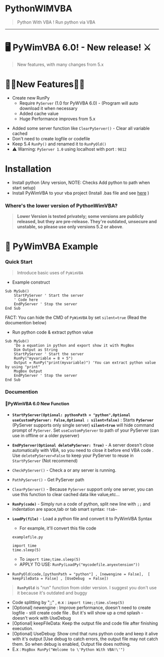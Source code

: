 # PythonWIMVBA
> Python With VBA ! Run python via VBA
---
# **🖥 PyWimVBA 6.0! - New release! ⚔**
> New features, with many changes from 5.x

# 🎉🎉**New Features**🎉🎉
- Create new RunPy
	- Require `PyServer` (1.0 for PyWVBA 6.0) - (Program will auto download it when necessary
	- Added cache value
  - Huge Performance improves from 5.x 
+ Added some server function like `ClearPyServer()` - Clear all variable cached
+ Don't need to create logfile or codefile
+ Keep 5.4 `RunPy()` and renamed it to `RunPyOld()`
+ ⚠ Warning: `PyServer 1.0` using localhost with port : `9812` 

# Installation
+ Install python (Any version, NOTE: Checks Add python to path when start setup)
+ Install PyWimVBA to your vba project (Install .bas file and see [here](https://support.tetcos.com/support/solutions/articles/14000143233-how-to-import-vba-script-bas-file-in-ms-excel-) )
### Where's the lower version of PythonWimVBA?
> **Lower Version is tested privately; some versions are publicly released, but they are pre-release. They're outdated, unsecure and unstable, so please use only versions 5.2 or above**.

# 🎨 PyWimVBA Example
### Quick Start
> Introduce basic uses of `PyWimVBA` 
+ Example construct
```
Sub MySub()
    StartPyServer ' Start the server
    ' Code here
    EndPyServer ' Stop the server
End Sub
```
FACT: You can hide the CMD of `PyWimVBA` by set `silent=true` (Read the documention below)

+ Run python code & extract python value 
```
Sub MySub()
    'Do a equation in python and export show it with MsgBox
    Dim Output as String
    StartPyServer ' Start the server
    RunPy("myvariable = 8 + 5")
    Output = RunPy("print(myvariable)") 'You can extract python value by using "print"
    MsgBox Output
    EndPyServer ' Stop the server
End Sub
```

### Documention
#### 💎PyWimVBA 6.0 New Function
+ **`StartPyServer(Optional: pythonPath = "python",Optional useCustomPyServer: False,Optional : silent=false)`** :  Starts **`PyServer`** (PyServer supports only single server) **`silent=true`** will hide command prompt of `PyServer`. Set `useCustomPyServer` to path of your PyServer (can use in offline or a older pyserver)
+ **`EndPyServer(Optional deletePyServer: True)`** - A server doesn't close automatically with VBA, so you need to close it before end VBA code .  Use `deletePyServer=False` to keep your PyServer to reuse in `StartPyServer` (Not recommend)
+ `CheckPyServer()` - Check a or any server is running.
+ `PathPyServer()` - Get PyServer path
+ `ClearPyServer()` - Because `PyServer` support only one server, you can use this function to clear cached data like value,etc...
+ **`RunPy(code)`** - Simply run a code of python, split new line with `;;` and indentation are space,tab or tab smart syntax: `!tab~`
+ **``LoadPy(file)``** - Load a python file and convert it to PyWimVBA Syntax
  - For example, it'll convert this file code
  
  `examplefile.py`

  ```
  import time
  time.sleep(5)
  ```
  - To `import time;time.sleep(5)`
  - APPLY TO USE: `RunPy(LoadPy("mycodefile.anyextension"))`
    
+ ``RunPyOld(code,[pythonPath = "python"] , [newengine = False],  [ keepFileData = False] , [UseDebug  = False])``
> **`RunPyOld`** is "run" function from older version. I suggest you don't use it because it's outdated and buggy 
+ Code splitting by ";;" , e.x : `import time;;time.sleep(5)`
+ [Optional] newengine : Improve performance, doesn't need to create logfile - still create code file . But it's will show up a cmd splash - doesn't work with UseDebug
+ [Optional] keepFileData: Keep the output file and code file after finishing execution. 
+ [Optional] UseDebug: Show cmd that runs python code and keep it alive with it's output [Use debug to catch errors, the output file may not catch them. So when debug is enabled, Output file does nothing.
+ E.x : `MsgBox RunPy("Welcome to \'Python With VBA!\'")`


